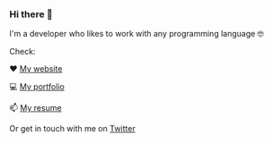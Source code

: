 <!--
**pgollangi/pgollangi** is a ✨ _special_ ✨ repository because its `README.md` (this file) appears on your GitHub profile.

Here are some ideas to get you started:

- 🔭 I’m currently working on ...
- 🌱 I’m currently learning ...
- 👯 I’m looking to collaborate on ...
- 🤔 I’m looking for help with ...
- 💬 Ask me about ...
- 📫 How to reach me: ...
- 😄 Pronouns: ...
- ⚡ Fun fact: ...
-->

### Hi there 👋

I'm a developer who likes to work with any programming language 🤓

Check:

❤️ [My website](https://pgollangi.com/)

💻 [My portfolio](https://p11r.dev)

📫 [My resume](https://https://registry.jsonresume.org/pgollangi)

Or get in touch with me on [Twitter](https://twitter.com/pkgollangi)

